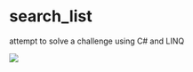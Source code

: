 # search_list
attempt to solve a challenge using C# and LINQ


<img src="http://latex.codecogs.com/svg.latex?\text{find} \hspace{3} a_i \in \mahtcal{A} \mid \exists \hspace{3} $-$a_i \in \mathcal{A}" border="0"/>